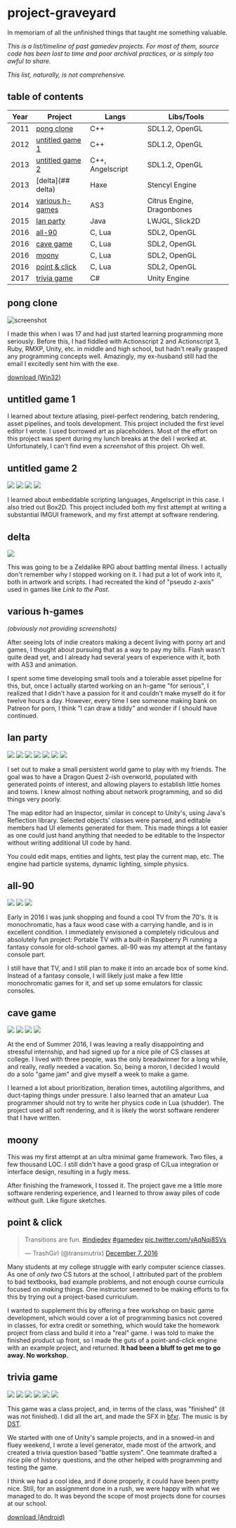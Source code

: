 # project-graveyard
In memoriam of all the unfinished things that taught me something valuable.

*This is a list/timeline of past  gamedev projects. For most of them, source code has been lost to time and poor archival practices, or is simply too awful to share.*

*This list, naturally, is not comprehensive.*


## table of contents

Year | Project                               | Langs     | Libs/Tools
-----|---------------------------------------|-----------|-----------
2011 | [pong clone](##pong-clone)           | C++       | SDL1.2, OpenGL
2012 | [untitled game 1](##untitled-game-1) | C++       | SDL1.2, OpenGL
2013 | [untitled game 2](##untitled-game-2) | C++, Angelscript | SDL1.2, OpenGL
2013 | [delta](## delta)                     | Haxe      | Stencyl Engine
2014 | [various h-games](##various-h-games) | AS3       | Citrus Engine, Dragonbones
2015 | [lan party](##-lan-party)             | Java      | LWJGL, Slick2D
2016 | [all-90](##all-90)                   | C, Lua    | SDL2, OpenGL
2016 | [cave game](##cave-game)             | C, Lua    | SDL2, OpenGL
2016 | [moony](##moony)                     | C, Lua    | SDL2, OpenGL
2016 | [point & click](##point-&-click)     | C, Lua    | SDL2, OpenGL
2017 | [trivia game](##trivia-game)         | C#        | Unity Engine



## pong clone
![screenshot](pong-clone/screen.png)

I made this when I was 17 and had just started learning programming more seriously. Before this, I had fiddled with Actionscript 2 and Actionscript 3, Ruby, RMXP, Unity, etc. in middle and high school, but hadn't really grasped any programming concepts well. Amazingly, my ex-husband still had the email I excitedly sent him with the exe.

[download (Win32)](pong-clone/pong-clone.zip)



## untitled game 1
I learned about texture atlasing, pixel-perfect rendering, batch rendering, asset pipelines, and tools development. This project included the first level editor I wrote. I used borrowed art as placeholders. Most of the effort on this project was spent during my lunch breaks at the deli I worked at. Unfortunately, I can't find even a *screenshot* of this project. Oh well.




## untitled game 2
![](untitled-2/imgui.png)
![](untitled-2/particles.png)
![](untitled-2/softrend0.png)
![](untitled-2/softrend1.png)

I learned about embeddable scripting languages, Angelscript in this case. I also tried out Box2D. This project included both my first attempt at writing a substantial IMGUI framework, and my first attempt at software rendering.




## delta
![](delta/screen0.png)

This was going to be a Zeldalike RPG about battling mental illness. I actually don't remember why I stopped working on it. I had put a lot of work into it, both in artwork and scripts. I had recreated the kind of "pseudo z-axis" used in games like *Link to the Past*.



## various h-games
*(obviously not providing screenshots)*

After seeing lots of indie creators making a decent living with porny art and games, I thought about pursuing that as a way to pay my bills. Flash wasn't quite dead yet, and I already had several years of experience with it, both with AS3 and animation.

I spent some time developing small tools and a tolerable asset pipeline for this, but, once I actually started working on an h-game "for serious", I realized that I didn't have a passion for it and couldn't make myself do it for twelve hours a day. However, every time I see someone making bank on Patreon for porn, I think "I can draw a tiddy" and wonder if I should have continued.



## lan party
![](lan-party/login.png)
![](lan-party/pigs.png)
![](lan-party/dynamlight0.png)
![](lan-party/editor2.png)
![](lan-party/editor4.png)
![](lan-party/particles0.png)
![](lan-party/particles2.png)

I set out to make a small persistent world game to play with my friends. The goal was to have a Dragon Quest 2-ish overworld, populated with generated points of interest, and allowing players to establish little homes and towns. I knew almost nothing about network programming, and so did things very poorly.

The map editor had an Inspector, similar in concept to Unity's, using Java's Reflection library. Selected objects' classes were parsed, and editable members had UI elements generated for them. This made things a lot easier as one could just hand anything that needed to be editable to the Inspector without writing additional UI code by hand.

You could edit maps, entities and lights, test play the current map, etc. The engine had particle systems, dynamic lighting, simple physics.



## all-90
![](all-90/boot.png)
![](all-90/carousel.png)
![](all-90/gui.png)

Early in 2016 I was junk shopping and found a cool TV from the 70's. It is monochromatic, has a faux wood case with a carrying handle, and is in excellent condition. I immediately envisioned a completely ridiculous and absolutely fun project: Portable TV with a built-in Raspberry Pi running a fantasy console for old-school games. all-90 was my attempt at the fantasy console part.

I still have that TV, and I still plan to make it into an arcade box of some kind. Instead of a fantasy console, I will likely just make a few little monochromatic games for it, and set up some emulators for classic consoles.



## cave game
![](cave/gamejam0.png)
![](cave/gamejam1.png)
![](cave/gamejam2.png)
![](cave/gamejam3.png)

At the end of Summer 2016, I was leaving a really disappointing and stressful internship, and had signed up for a nice pile of CS classes at college. I lived with three people, was the only breadwinner for a long while, and really, *really* needed a vacation. So, being a moron, I decided I would do a solo "game jam" and give myself a week to make a game.

I learned a lot about prioritization, iteration times, autotiling algorithms, and duct-taping things under pressure. I also learned that an amateur Lua programmer should not try to write her physics code in Lua (shudder). The project used all soft rendering, and it is likely the worst software renderer that I have written.



## moony
This was my first attempt at an ultra minimal game framework. Two files, a few thousand LOC. I still didn't have a good grasp of C/Lua integration or interface design, resulting in a fugly mess.

After finishing the framework, I tossed it. The project gave me a little more software rendering experience, and I learned to throw away piles of code without guilt. Like figure sketches.



## point & click
<blockquote class="twitter-video" data-lang="en"><p lang="en" dir="ltr">Transitions are fun. <a href="https://twitter.com/hashtag/indiedev?src=hash">#indiedev</a> <a href="https://twitter.com/hashtag/gamedev?src=hash">#gamedev</a> <a href="https://t.co/yAqNqi8SVs">pic.twitter.com/yAqNqi8SVs</a></p>&mdash; TrashGirl (@transmutrix) <a href="https://twitter.com/transmutrix/status/806644420690976769">December 7, 2016</a></blockquote>

Many students at my college struggle with early computer science classes. As one of *only two* CS tutors at the school, I attributed part of the problem to bad textbooks, bad example problems, and not enough course curricula focused on *making* things. One instructor seemed to be making efforts to fix this by trying out a project-based curriculum.

I wanted to supplement this by offering a free workshop on basic game development, which would cover a lot of programming basics not covered in classes, for extra credit or something, which would take the homework project from class and build it into a "real" game. I was told to make the finished product up front, so I made the guts of a point-and-click engine with an example project, and returned. **It had been a bluff to get me to go away. No workshop.**



## trivia game
![](trivia/start.png)
![](trivia/overworld.png)
![](trivia/sphinx.png)
![](trivia/question.png)
![](trivia/anubis.png)
![](trivia/win.png)

This game was a class project, and, in terms of the class, was "finished" (it was *not* finished). I did all the art, and made the SFX in [bfxr](http://www.bfxr.net/). The music is by [DST](https://dstech.bandcamp.com/).

We started with one of Unity's sample projects, and in a snowed-in and fluey weekend, I wrote a level generator, made most of the artwork, and created a trivia question based "battle system". One teammate drafted a nice pile of history questions, and the other helped with programming and testing the game.

I think we had a cool idea, and if done properly, it could have been pretty nice. Still, for an assignment done in a rush, we were happy with what we managed to do. It was beyond the scope of most projects done for courses at our school.

[download (Android)](trivia/Android.apk)
